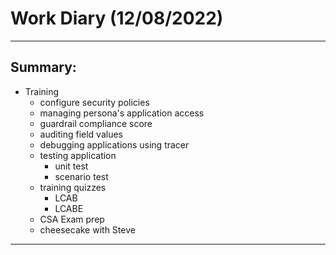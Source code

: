 # Work Diary (12/08/2022)

---
## Summary:

- Training
    * configure security policies
    * managing persona's application access
    * guardrail compliance score
    * auditing field values
    * debugging applications using tracer
    * testing application
        - unit test
        - scenario test
    * training quizzes
        - LCAB
        - LCABE
    * CSA Exam prep
    * cheesecake with Steve
---